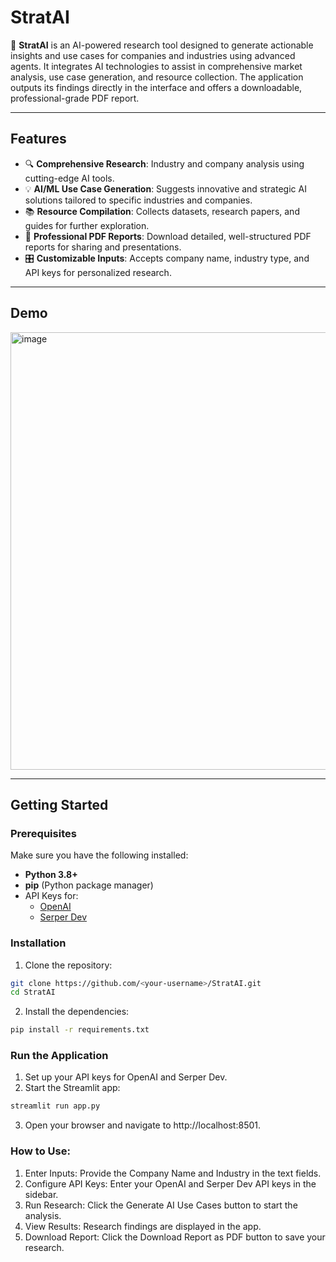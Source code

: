 # StratAI

🚀 **StratAI** is an AI-powered research tool designed to generate actionable insights and use cases for companies and industries using advanced agents. It integrates AI technologies to assist in comprehensive market analysis, use case generation, and resource collection. The application outputs its findings directly in the interface and offers a downloadable, professional-grade PDF report.

---

## Features

- 🔍 **Comprehensive Research**: Industry and company analysis using cutting-edge AI tools.
- 💡 **AI/ML Use Case Generation**: Suggests innovative and strategic AI solutions tailored to specific industries and companies.
- 📚 **Resource Compilation**: Collects datasets, research papers, and guides for further exploration.
- 📄 **Professional PDF Reports**: Download detailed, well-structured PDF reports for sharing and presentations.
- 🎛️ **Customizable Inputs**: Accepts company name, industry type, and API keys for personalized research.

---

## Demo
<img width="700" alt="image" src="https://github.com/user-attachments/assets/1e910293-19c9-47ce-babb-3f8a1a5c45dc">


---

## Getting Started

### Prerequisites

Make sure you have the following installed:

- **Python 3.8+**
- **pip** (Python package manager)
- API Keys for:
  - [OpenAI](https://openai.com/)
  - [Serper Dev](https://serper.dev/)

### Installation

1. Clone the repository:
  ```bash
  git clone https://github.com/<your-username>/StratAI.git
  cd StratAI
  ```
2. Install the dependencies:
  ```bash
  pip install -r requirements.txt
  ```
### Run the Application
1. Set up your API keys for OpenAI and Serper Dev.
2. Start the Streamlit app:
  ```bash
  streamlit run app.py
  ```
3. Open your browser and navigate to http://localhost:8501.

### How to Use:
1. Enter Inputs: Provide the Company Name and Industry in the text fields.
2. Configure API Keys: Enter your OpenAI and Serper Dev API keys in the sidebar.
3. Run Research: Click the Generate AI Use Cases button to start the analysis.
4. View Results: Research findings are displayed in the app.
5. Download Report: Click the Download Report as PDF button to save your research.

